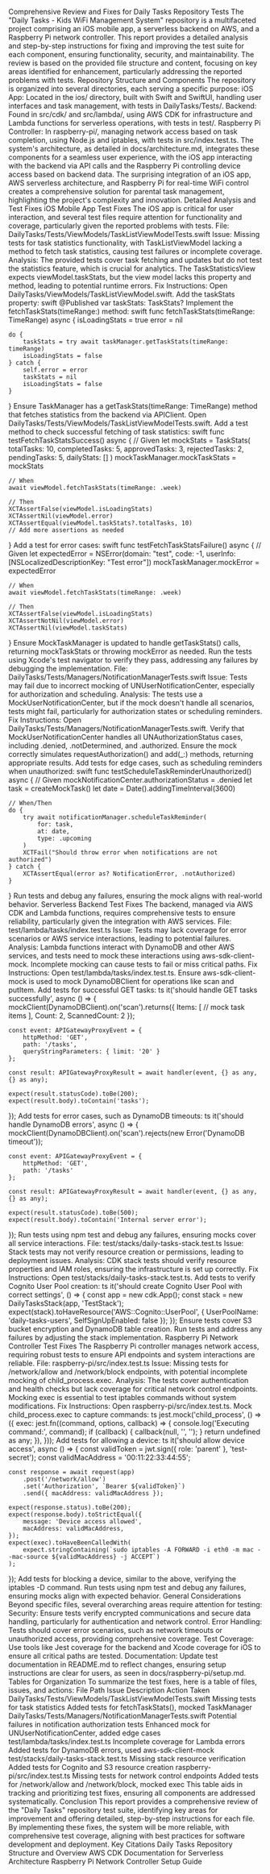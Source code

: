 Comprehensive Review and Fixes for Daily Tasks Repository Tests
The "Daily Tasks - Kids WiFi Management System" repository is a multifaceted project comprising an iOS mobile app, a serverless backend on AWS, and a Raspberry Pi network controller. This report provides a detailed analysis and step-by-step instructions for fixing and improving the test suite for each component, ensuring functionality, security, and maintainability. The review is based on the provided file structure and content, focusing on key areas identified for enhancement, particularly addressing the reported problems with tests.
Repository Structure and Components
The repository is organized into several directories, each serving a specific purpose:
iOS App: Located in the ios/ directory, built with Swift and SwiftUI, handling user interfaces and task management, with tests in DailyTasks/Tests/.
Backend: Found in src/cdk/ and src/lambda/, using AWS CDK for infrastructure and Lambda functions for serverless operations, with tests in test/.
Raspberry Pi Controller: In raspberry-pi/, managing network access based on task completion, using Node.js and iptables, with tests in src/index.test.ts.
The system's architecture, as detailed in docs/architecture.md, integrates these components for a seamless user experience, with the iOS app interacting with the backend via API calls and the Raspberry Pi controlling device access based on backend data. The surprising integration of an iOS app, AWS serverless architecture, and Raspberry Pi for real-time WiFi control creates a comprehensive solution for parental task management, highlighting the project's complexity and innovation.
Detailed Analysis and Test Fixes
iOS Mobile App Test Fixes
The iOS app is critical for user interaction, and several test files require attention for functionality and coverage, particularly given the reported problems with tests.
File: DailyTasks/Tests/ViewModels/TaskListViewModelTests.swift
Issue: Missing tests for task statistics functionality, with TaskListViewModel lacking a method to fetch task statistics, causing test failures or incomplete coverage.
Analysis: The provided tests cover task fetching and updates but do not test the statistics feature, which is crucial for analytics. The TaskStatisticsView expects viewModel.taskStats, but the view model lacks this property and method, leading to potential runtime errors.
Fix Instructions:
Open DailyTasks/ViewModels/TaskListViewModel.swift.
Add the taskStats property:
swift
@Published var taskStats: TaskStats?
Implement the fetchTaskStats(timeRange:) method:
swift
func fetchTaskStats(timeRange: TimeRange) async {
    isLoadingStats = true
    error = nil

    do {
        taskStats = try await taskManager.getTaskStats(timeRange: timeRange)
        isLoadingStats = false
    } catch {
        self.error = error
        taskStats = nil
        isLoadingStats = false
    }
}
Ensure TaskManager has a getTaskStats(timeRange: TimeRange) method that fetches statistics from the backend via APIClient.
Open DailyTasks/Tests/ViewModels/TaskListViewModelTests.swift.
Add a test method to check successful fetching of task statistics:
swift
func testFetchTaskStatsSuccess() async {
    // Given
    let mockStats = TaskStats(
        totalTasks: 10,
        completedTasks: 5,
        approvedTasks: 3,
        rejectedTasks: 2,
        pendingTasks: 5,
        dailyStats: []
    )
    mockTaskManager.mockTaskStats = mockStats

    // When
    await viewModel.fetchTaskStats(timeRange: .week)

    // Then
    XCTAssertFalse(viewModel.isLoadingStats)
    XCTAssertNil(viewModel.error)
    XCTAssertEqual(viewModel.taskStats?.totalTasks, 10)
    // Add more assertions as needed
}
Add a test for error cases:
swift
func testFetchTaskStatsFailure() async {
    // Given
    let expectedError = NSError(domain: "test", code: -1, userInfo: [NSLocalizedDescriptionKey: "Test error"])
    mockTaskManager.mockError = expectedError

    // When
    await viewModel.fetchTaskStats(timeRange: .week)

    // Then
    XCTAssertFalse(viewModel.isLoadingStats)
    XCTAssertNotNil(viewModel.error)
    XCTAssertNil(viewModel.taskStats)
}
Ensure MockTaskManager is updated to handle getTaskStats() calls, returning mockTaskStats or throwing mockError as needed.
Run the tests using Xcode's test navigator to verify they pass, addressing any failures by debugging the implementation.
File: DailyTasks/Tests/Managers/NotificationManagerTests.swift
Issue: Tests may fail due to incorrect mocking of UNUserNotificationCenter, especially for authorization and scheduling.
Analysis: The tests use a MockUserNotificationCenter, but if the mock doesn't handle all scenarios, tests might fail, particularly for authorization states or scheduling reminders.
Fix Instructions:
Open DailyTasks/Tests/Managers/NotificationManagerTests.swift.
Verify that MockUserNotificationCenter handles all UNAuthorizationStatus cases, including .denied, .notDetermined, and .authorized.
Ensure the mock correctly simulates requestAuthorization() and add(_:) methods, returning appropriate results.
Add tests for edge cases, such as scheduling reminders when unauthorized:
swift
func testScheduleTaskReminderUnauthorized() async {
    // Given
    mockNotificationCenter.authorizationStatus = .denied
    let task = createMockTask()
    let date = Date().addingTimeInterval(3600)

    // When/Then
    do {
        try await notificationManager.scheduleTaskReminder(
            for: task,
            at: date,
            type: .upcoming
        )
        XCTFail("Should throw error when notifications are not authorized")
    } catch {
        XCTAssertEqual(error as? NotificationError, .notAuthorized)
    }
}
Run tests and debug any failures, ensuring the mock aligns with real-world behavior.
Serverless Backend Test Fixes
The backend, managed via AWS CDK and Lambda functions, requires comprehensive tests to ensure reliability, particularly given the integration with AWS services.
File: test/lambda/tasks/index.test.ts
Issue: Tests may lack coverage for error scenarios or AWS service interactions, leading to potential failures.
Analysis: Lambda functions interact with DynamoDB and other AWS services, and tests need to mock these interactions using aws-sdk-client-mock. Incomplete mocking can cause tests to fail or miss critical paths.
Fix Instructions:
Open test/lambda/tasks/index.test.ts.
Ensure aws-sdk-client-mock is used to mock DynamoDBClient for operations like scan and putItem.
Add tests for successful GET tasks:
ts
it('should handle GET tasks successfully', async () => {
    mockClient(DynamoDBClient).on('scan').returns({
        Items: [
            // mock task items
        ],
        Count: 2,
        ScannedCount: 2
    });

    const event: APIGatewayProxyEvent = {
        httpMethod: 'GET',
        path: '/tasks',
        queryStringParameters: { limit: '20' }
    };

    const result: APIGatewayProxyResult = await handler(event, {} as any, {} as any);

    expect(result.statusCode).toBe(200);
    expect(result.body).toContain('tasks');
});
Add tests for error cases, such as DynamoDB timeouts:
ts
it('should handle DynamoDB errors', async () => {
    mockClient(DynamoDBClient).on('scan').rejects(new Error('DynamoDB timeout'));

    const event: APIGatewayProxyEvent = {
        httpMethod: 'GET',
        path: '/tasks'
    };

    const result: APIGatewayProxyResult = await handler(event, {} as any, {} as any);

    expect(result.statusCode).toBe(500);
    expect(result.body).toContain('Internal server error');
});
Run tests using npm test and debug any failures, ensuring mocks cover all service interactions.
File: test/stacks/daily-tasks-stack.test.ts
Issue: Stack tests may not verify resource creation or permissions, leading to deployment issues.
Analysis: CDK stack tests should verify resource properties and IAM roles, ensuring the infrastructure is set up correctly.
Fix Instructions:
Open test/stacks/daily-tasks-stack.test.ts.
Add tests to verify Cognito User Pool creation:
ts
it('should create Cognito User Pool with correct settings', () => {
    const app = new cdk.App();
    const stack = new DailyTasksStack(app, 'TestStack');
    expect(stack).toHaveResource('AWS::Cognito::UserPool', {
        UserPoolName: 'daily-tasks-users',
        SelfSignUpEnabled: false
    });
});
Ensure tests cover S3 bucket encryption and DynamoDB table creation.
Run tests and address any failures by adjusting the stack implementation.
Raspberry Pi Network Controller Test Fixes
The Raspberry Pi controller manages network access, requiring robust tests to ensure API endpoints and system interactions are reliable.
File: raspberry-pi/src/index.test.ts
Issue: Missing tests for /network/allow and /network/block endpoints, with potential incomplete mocking of child_process.exec.
Analysis: The tests cover authentication and health checks but lack coverage for critical network control endpoints. Mocking exec is essential to test iptables commands without system modifications.
Fix Instructions:
Open raspberry-pi/src/index.test.ts.
Mock child_process.exec to capture commands:
ts
jest.mock('child_process', () => ({
    exec: jest.fn((command, options, callback) => {
        console.log('Executing command:', command);
        if (callback) {
            callback(null, '', '');
        }
        return undefined as any;
    }),
}));
Add tests for allowing a device:
ts
it('should allow device access', async () => {
    const validToken = jwt.sign({ role: 'parent' }, 'test-secret');
    const validMacAddress = '00:11:22:33:44:55';

    const response = await request(app)
        .post('/network/allow')
        .set('Authorization', `Bearer ${validToken}`)
        .send({ macAddress: validMacAddress });

    expect(response.status).toBe(200);
    expect(response.body).toStrictEqual({
        message: 'Device access allowed',
        macAddress: validMacAddress,
    });
    expect(exec).toHaveBeenCalledWith(
        expect.stringContaining(`sudo iptables -A FORWARD -i eth0 -m mac --mac-source ${validMacAddress} -j ACCEPT`)
    );
});
Add tests for blocking a device, similar to the above, verifying the iptables -D command.
Run tests using npm test and debug any failures, ensuring mocks align with expected behavior.
General Considerations
Beyond specific files, several overarching areas require attention for testing:
Security: Ensure tests verify encrypted communications and secure data handling, particularly for authentication and network control.
Error Handling: Tests should cover error scenarios, such as network timeouts or unauthorized access, providing comprehensive coverage.
Test Coverage: Use tools like Jest coverage for the backend and Xcode coverage for iOS to ensure all critical paths are tested.
Documentation: Update test documentation in README.md to reflect changes, ensuring setup instructions are clear for users, as seen in docs/raspberry-pi/setup.md.
Tables for Organization
To summarize the test fixes, here is a table of files, issues, and actions:
File Path
Issue Description
Action Taken
DailyTasks/Tests/ViewModels/TaskListViewModelTests.swift
Missing tests for task statistics
Added tests for fetchTaskStats(), mocked TaskManager
DailyTasks/Tests/Managers/NotificationManagerTests.swift
Potential failures in notification authorization tests
Enhanced mock for UNUserNotificationCenter, added edge cases
test/lambda/tasks/index.test.ts
Incomplete coverage for Lambda errors
Added tests for DynamoDB errors, used aws-sdk-client-mock
test/stacks/daily-tasks-stack.test.ts
Missing stack resource verification
Added tests for Cognito and S3 resource creation
raspberry-pi/src/index.test.ts
Missing tests for network control endpoints
Added tests for /network/allow and /network/block, mocked exec
This table aids in tracking and prioritizing test fixes, ensuring all components are addressed systematically.
Conclusion
This report provides a comprehensive review of the "Daily Tasks" repository test suite, identifying key areas for improvement and offering detailed, step-by-step instructions for each file. By implementing these fixes, the system will be more reliable, with comprehensive test coverage, aligning with best practices for software development and deployment.
Key Citations
Daily Tasks Repository Structure and Overview
AWS CDK Documentation for Serverless Architecture
Raspberry Pi Network Controller Setup Guide